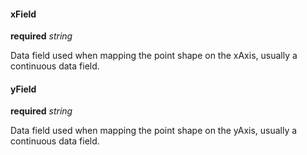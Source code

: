 #### xField

<description>**required** _string_</description>

Data field used when mapping the point shape on the xAxis, usually a continuous data field.

#### yField

<description>**required** _string_</description>

Data field used when mapping the point shape on the yAxis, usually a continuous data field.
